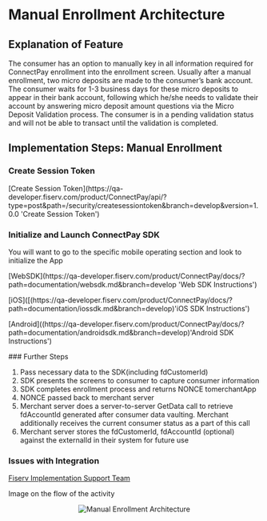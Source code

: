 # Manual Enrollment Architecture
## Explanation of Feature
The consumer has an option to manually key in all information required for ConnectPay enrollment into the enrollment screen.
Usually after a manual enrollment, two micro deposits are made to the consumer’s bank account. The consumer waits for 1-3 business days for these micro deposits to appear in their bank account, following which he/she needs to validate their account by answering micro deposit amount questions via the Micro Deposit Validation process.
The consumer is in a pending validation status and will not be able to transact until the validation is completed.

## Implementation Steps: Manual Enrollment
### Create Session Token 
<p>
[Create Session Token](https://qa-developer.fiserv.com/product/ConnectPay/api/?type=post&path=/security/createsessiontoken&branch=develop&version=1.0.0 'Create Session Token')
</p>

### Initialize and Launch ConnectPay SDK 
You will want to go to the specific mobile operating section and look to initialize the App
<p>
[WebSDK](https://qa-developer.fiserv.com/product/ConnectPay/docs/?path=documentation/websdk.md&branch=develop 'Web SDK Instructions')
</p>
<p>
[iOS]([(https://qa-developer.fiserv.com/product/ConnectPay/docs/?path=documentation/iossdk.md&branch=develop)'iOS SDK Instructions')
</p>
<p>
[Android]((https://qa-developer.fiserv.com/product/ConnectPay/docs/?path=documentation/androidsdk.md&branch=develop)'Android SDK Instructions')
</p>
### Further Steps
<ol>
  <li>Pass necessary data to the SDK(including fdCustomerId)</li>
  <li>SDK presents the screens to consumer to capture consumer information</li>
  <li>SDK completes enrollment process and returns NONCE tomerchantApp</li>
  <li>NONCE passed back to merchant server</li>
  <li>Merchant server does a server-to-server GetData call to retrieve fdAccountId generated after consumer data vaulting. Merchant additionally receives the current consumer status as a part of this call</li>
  <li>Merchant server stores the fdCustomerId, fdAccountId (optional) against the externalId in their system for future use</li>
</ol>

### Issues with Integration
[Fiserv Implementation Support Team](mailto:DL-GBL-VASDelivery@fiserv.com)
<p>Image on the flow of the activity</p>
<center><img src="https://raw.githubusercontent.com/Fiserv/connect-pay/develop/assets/images/Manual Enrollment Arch.png" alt="Manual Enrollment Architecture" class="center"></center>